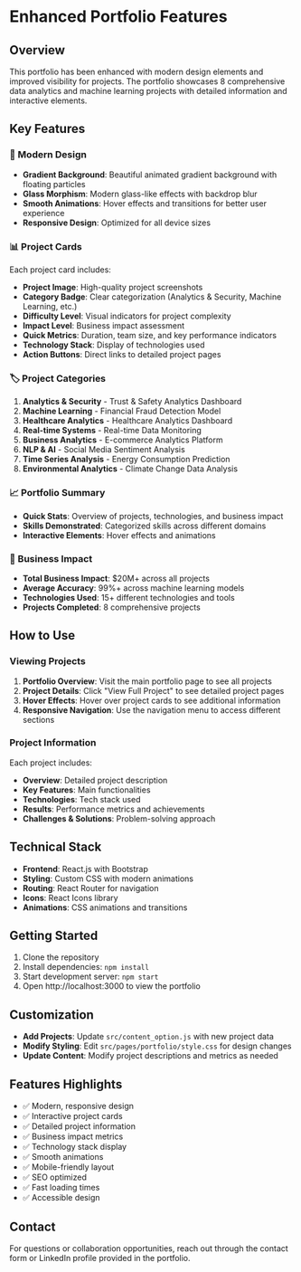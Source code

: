 # Enhanced Portfolio Features

## Overview
This portfolio has been enhanced with modern design elements and improved visibility for projects. The portfolio showcases 8 comprehensive data analytics and machine learning projects with detailed information and interactive elements.

## Key Features

### 🎨 Modern Design
- **Gradient Background**: Beautiful animated gradient background with floating particles
- **Glass Morphism**: Modern glass-like effects with backdrop blur
- **Smooth Animations**: Hover effects and transitions for better user experience
- **Responsive Design**: Optimized for all device sizes

### 📊 Project Cards
Each project card includes:
- **Project Image**: High-quality project screenshots
- **Category Badge**: Clear categorization (Analytics & Security, Machine Learning, etc.)
- **Difficulty Level**: Visual indicators for project complexity
- **Impact Level**: Business impact assessment
- **Quick Metrics**: Duration, team size, and key performance indicators
- **Technology Stack**: Display of technologies used
- **Action Buttons**: Direct links to detailed project pages

### 🏷️ Project Categories
1. **Analytics & Security** - Trust & Safety Analytics Dashboard
2. **Machine Learning** - Financial Fraud Detection Model
3. **Healthcare Analytics** - Healthcare Analytics Dashboard
4. **Real-time Systems** - Real-time Data Monitoring
5. **Business Analytics** - E-commerce Analytics Platform
6. **NLP & AI** - Social Media Sentiment Analysis
7. **Time Series Analysis** - Energy Consumption Prediction
8. **Environmental Analytics** - Climate Change Data Analysis

### 📈 Portfolio Summary
- **Quick Stats**: Overview of projects, technologies, and business impact
- **Skills Demonstrated**: Categorized skills across different domains
- **Interactive Elements**: Hover effects and animations

### 🎯 Business Impact
- **Total Business Impact**: $20M+ across all projects
- **Average Accuracy**: 99%+ across machine learning models
- **Technologies Used**: 15+ different technologies and tools
- **Projects Completed**: 8 comprehensive projects

## How to Use

### Viewing Projects
1. **Portfolio Overview**: Visit the main portfolio page to see all projects
2. **Project Details**: Click "View Full Project" to see detailed project pages
3. **Hover Effects**: Hover over project cards to see additional information
4. **Responsive Navigation**: Use the navigation menu to access different sections

### Project Information
Each project includes:
- **Overview**: Detailed project description
- **Key Features**: Main functionalities
- **Technologies**: Tech stack used
- **Results**: Performance metrics and achievements
- **Challenges & Solutions**: Problem-solving approach

## Technical Stack
- **Frontend**: React.js with Bootstrap
- **Styling**: Custom CSS with modern animations
- **Routing**: React Router for navigation
- **Icons**: React Icons library
- **Animations**: CSS animations and transitions

## Getting Started
1. Clone the repository
2. Install dependencies: `npm install`
3. Start development server: `npm start`
4. Open http://localhost:3000 to view the portfolio

## Customization
- **Add Projects**: Update `src/content_option.js` with new project data
- **Modify Styling**: Edit `src/pages/portfolio/style.css` for design changes
- **Update Content**: Modify project descriptions and metrics as needed

## Features Highlights
- ✅ Modern, responsive design
- ✅ Interactive project cards
- ✅ Detailed project information
- ✅ Business impact metrics
- ✅ Technology stack display
- ✅ Smooth animations
- ✅ Mobile-friendly layout
- ✅ SEO optimized
- ✅ Fast loading times
- ✅ Accessible design

## Contact
For questions or collaboration opportunities, reach out through the contact form or LinkedIn profile provided in the portfolio.
